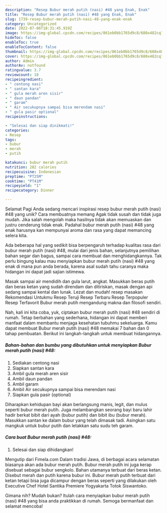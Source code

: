 ```yaml
---
description: "Resep Bubur merah putih (nasi) #48 yang Enak, Enak"
title: "Resep Bubur merah putih (nasi) #48 yang Enak, Enak"
slug: 1739-resep-bubur-merah-putih-nasi-48-yang-enak-enak
category: Uncategorized
date: 2022-07-06T18:31:45.919Z
image: https://img-global.cpcdn.com/recipes/861eb0bb1765d9c8/680x482cq70/bubur-merah-putih-nasi-48-foto-resep-utama.jpg
hideToc: false
enableToc: true
enableTocContent: false
thumbnail: https://img-global.cpcdn.com/recipes/861eb0bb1765d9c8/680x482cq70/bubur-merah-putih-nasi-48-foto-resep-utama.jpg
cover: https://img-global.cpcdn.com/recipes/861eb0bb1765d9c8/680x482cq70/bubur-merah-putih-nasi-48-foto-resep-utama.jpg
author: Admin
authorAv: notfound
ratingvalue: 3.7
reviewcount: 18
recipeingredient:
- " centong nasi"
- " santan kara"
- " gula merah aren sisir"
- " daun pandan"
- " garam"
- " Air secukupnya sampai bisa merendam nasi"
- " gula pasir optional"
recipeinstructions:

- "Selesai dan siap dinikmati!"
categories:
- Resep
tags:
- bubur
- merah
- putih

katakunci: bubur merah putih 
nutrition: 282 calories
recipecuisine: Indonesian
preptime: "PT25M"
cooktime: "PT41M"
recipeyield: "1"
recipecategory: Dinner

---
```



Selamat Pagi Anda sedang mencari inspirasi resep bubur merah putih (nasi) #48 yang unik? Cara membuatnya memang Agak tidak susah dan tidak juga mudah. Jika salah mengolah maka hasilnya tidak akan memuaskan dan justru cenderung tidak enak. Padahal bubur merah putih (nasi) #48 yang enak harusnya kan mempunyai aroma dan rasa yang dapat memancing selera kita.


Ada beberapa hal yang sedikit bisa berpengaruh terhadap kualitas rasa dari bubur merah putih (nasi) #48, mulai dari jenis bahan, selanjutnya pemilihan bahan segar dan bagus, sampai cara membuat dan menghidangkannya. Tak perlu bingung kalau mau menyiapkan bubur merah putih (nasi) #48 yang enak di mana pun anda berada, karena asal sudah tahu caranya maka hidangan ini dapat jadi sajian istimewa.

Masak sampai air mendidih dan gula larut, angkat. Masukkan beras putih dan beras ketan yang sudah direndam dan ditiriskan, masak dengan api sedang sampai kental dan lunak. Lezat dan mudah! resep masakan Rekomendasi Untukmu Resep Teruji Resep Terbaru Resep Terpopuler Resep Terfavorit Bubur merah putih mengandung makna dan filosofi sendiri.


Nah, kali ini kita coba, yuk, ciptakan bubur merah putih (nasi) #48 sendiri di rumah. Tetap berbahan yang sederhana, hidangan ini dapat memberi manfaat dalam membantu menjaga kesehatan tubuhmu sekeluarga. Kamu dapat membuat Bubur merah putih (nasi) #48 memakai 7 bahan dan 0 tahap pembuatan. Berikut ini langkah-langkah untuk membuat hidangannya.

<!--inarticleads1-->

##### Bahan-bahan dan bumbu yang dibutuhkan untuk menyiapkan Bubur merah putih (nasi) #48:

1. Sediakan  centong nasi
1. Siapkan  santan kara
1. Ambil  gula merah aren sisir
1. Ambil  daun pandan
1. Ambil  garam
1. Ambil  Air secukupnya sampai bisa merendam nasi
1. Siapkan  gula pasir (optional)


Diharapkan kehidupan bayi akan berlangsung manis, legit, dan mulus seperti bubur merah putih. Juga melambangkan seorang bayi baru lahir hadir berkat bibit dari ayah (bubur putih) dan bibit ibu (bubur merah). Masukkan santan ke dalam bubur yang telah dimasak tadi. Asingkan satu mangkuk untuk bubur putih dan letakkan satu sudu teh garam. 

<!--inarticleads2-->

##### Cara buat Bubur merah putih (nasi) #48:


1. Selesai dan siap dihidangkan!

Mengutip dari Fimela.com Dalam tradisi Jawa, di berbagai acara selamatan biasanya akan ada bubur merah putih. Bubur merah putih ini juga kerap disebuat sebagai bubur sengkolo. Bahan utamanya terbuat dari beras ketan. Disebut merah dan putih karena bubur ini. Bubur merah putih terbuat dari ketan tetapi bisa juga dicampur dengan beras seperti yang dilakukan oleh Executive Chef Hotel Santika Premiere Yogyakarta Totok Siswantoko. 

Gimana nih? Mudah bukan? Itulah cara menyiapkan bubur merah putih (nasi) #48 yang bisa anda praktikkan di rumah. Semoga bermanfaat dan selamat mencoba!
